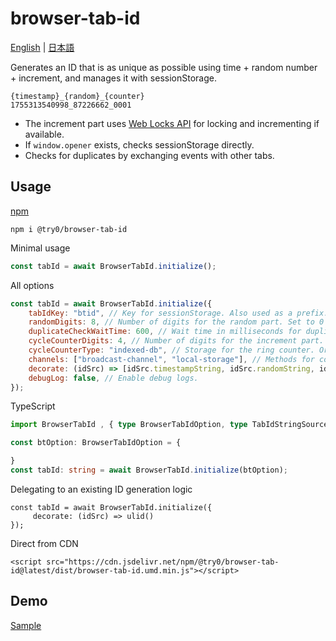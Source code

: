 # browser-tab-id

[English](./README.md) | [日本語](./README.ja.md)

Generates an ID that is as unique as possible using time + random number + increment, and manages it with sessionStorage.

```
{timestamp}_{random}_{counter}
1755313540998_87226662_0001
```

* The increment part uses [Web Locks API](https://developer.mozilla.org/en-US/docs/Web/API/Web_Locks_API) for locking and incrementing if available.
* If `window.opener` exists, checks sessionStorage directly.
* Checks for duplicates by exchanging events with other tabs.

## Usage

[npm](https://www.npmjs.com/package/@try0/browser-tab-id)
```
npm i @try0/browser-tab-id
```

Minimal usage
```js
const tabId = await BrowserTabId.initialize();
```

All options
```js
const tabId = await BrowserTabId.initialize({
    tabIdKey: "btid", // Key for sessionStorage. Also used as a prefix.
    randomDigits: 8, // Number of digits for the random part. Set to 0 to omit.
    duplicateCheckWaitTime: 600, // Wait time in milliseconds for duplicate check with other tabs.
    cycleCounterDigits: 4, // Number of digits for the increment part. Set to 0 to omit. Rolls over when exceeding the digit limit.
    cycleCounterType: "indexed-db", // Storage for the ring counter. Or "local-storage". Falls back to local-storage if indexed-db is unavailable.
    channels: ["broadcast-channel", "local-storage"], // Methods for communicating with other tabs. Falls back to local-storage if broadcast-channel is unavailable.
    decorate: (idSrc) => [idSrc.timestampString, idSrc.randomString, idSrc.cycleCountString].join("_"), // Change the format. Random and counter parts are zero-padded strings.
    debugLog: false, // Enable debug logs.
});
```

TypeScript
```ts
import BrowserTabId , { type BrowserTabIdOption, type TabIdStringSource } from '@try0/browser-tab-id'

const btOption: BrowserTabIdOption = {

}
const tabId: string = await BrowserTabId.initialize(btOption);

```

Delegating to an existing ID generation logic
```JS
const tabId = await BrowserTabId.initialize({
     decorate: (idSrc) => ulid()
});
```

Direct from CDN
```
<script src="https://cdn.jsdelivr.net/npm/@try0/browser-tab-id@latest/dist/browser-tab-id.umd.min.js"></script>
```


## Demo

[Sample](https://try0.github.io/browser-tab-id/index.html)